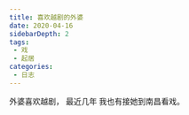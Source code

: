 ```yaml
---
title: 喜欢越剧的外婆
date: 2020-04-16
sidebarDepth: 2
tags:
 - 戏
 - 起居
categories:
 - 日志
---
```


外婆喜欢越剧，
最近几年
我也有接她到南昌看戏。


